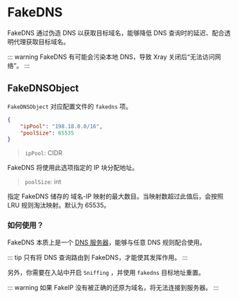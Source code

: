 # FakeDNS

FakeDNS 通过伪造 DNS 以获取目标域名，能够降低 DNS 查询时的延迟、配合透明代理获取目标域名。

::: warning
FakeDNS 有可能会污染本地 DNS，导致 Xray 关闭后“无法访问网络”。
:::

## FakeDNSObject

`FakeDNSObject` 对应配置文件的 `fakedns` 项。

```json
{
    "ipPool": "198.18.0.0/16",
    "poolSize": 65535
}
```

> `ipPool`: CIDR 

FakeDNS 将使用此选项指定的 IP 块分配地址。

> `poolSize`: int

指定 FakeDNS 储存的 域名-IP 映射的最大数目。当映射数超过此值后，会按照 LRU 规则淘汰映射。默认为 65535。

### 如何使用？

FakeDNS 本质上是一个 [DNS 服务器](./dns.md#serverobject)，能够与任意 DNS 规则配合使用。

::: tip
只有将 DNS 查询路由到 FakeDNS，才能使其发挥作用。
:::

另外，你需要在入站中开启 `Sniffing` ，并使用 `fakedns` 目标地址重置。

::: warning
如果 FakeIP 没有被正确的还原为域名，将无法连接到服务器。
:::
